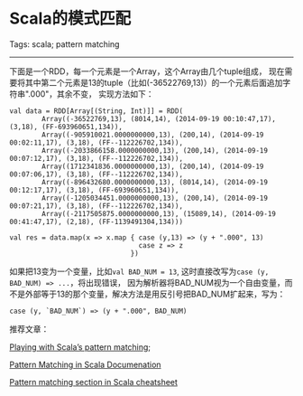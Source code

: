 # Scala的模式匹配
Tags: scala; pattern matching

------

下面是一个RDD，每一个元素是一个Array，这个Array由几个tuple组成，
现在需要将其中第二个元素是13的tuple（比如(-36522769,13)）的一个元素后面追加字符串".000"，其余不变，
实现方法如下：

    val data = RDD[Array[(String, Int)]] = RDD(
            Array((-36522769,13), (8014,14), (2014-09-19 00:10:47,17), (3,18), (FF-693960651,134)),
            Array((-905910021.0000000000,13), (200,14), (2014-09-19 00:02:11,17), (3,18), (FF--112226702,134)),
            Array((-2033866158.0000000000,13), (200,14), (2014-09-19 00:07:12,17), (3,18), (FF--112226702,134)),
            Array((1712341836.0000000000,13), (200,14), (2014-09-19 00:07:06,17), (3,18), (FF--112226702,134)),
            Array((-896432680.0000000000,13), (8014,14), (2014-09-19 00:12:17,17), (3,18), (FF-693960651,134)),
            Array((-1205034451.0000000000,13), (200,14), (2014-09-19 00:07:21,17), (3,18), (FF--112226702,134)),
            Array((-2117505875.0000000000,13), (15089,14), (2014-09-19 00:41:47,17), (2,18), (FF-1139491304,134))) 

    val res = data.map(x => x.map { case (y,13) => (y + ".000", 13)
                                    case z => z
                                  })

如果把13变为一个变量，比如`val BAD_NUM = 13`, 这时直接改写为`case (y, BAD_NUM) => ...`，将出现错误，
因为解析器将BAD_NUM视为一个自由变量，而不是外部等于13的那个变量，解决方法是用反引号把BAD_NUM扩起来，写为：

    case (y, `BAD_NUM`) => (y + ".000", BAD_NUM)

推荐文章：

[Playing with Scala’s pattern matching](http://kerflyn.wordpress.com/2011/02/14/playing-with-scalas-pattern-matching/);

[Pattern Matching in Scala Documenation](http://docs.scala-lang.org/tutorials/tour/pattern-matching.html)

[Pattern matching section in Scala cheatsheet](http://docs.scala-lang.org/cheatsheets/)
